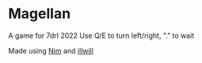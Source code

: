 # Magellan
A game for 7drl 2022
Use Q/E to turn left/right, "." to wait

Made using [Nim](https://nim-lang.org/) and [illwill](https://github.com/johnnovak/illwill)

